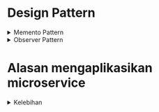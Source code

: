 # Design Pattern

<details>
  <summary>Memento Pattern</summary>
  Untuk fitur riwayat belanja, saya menggunakan Memento Pattern karena pola ini cocok untuk menyimpan dan mengelola riwayat objek, memungkinkan penyimpanan snapshot dari objek untuk melacak perubahan. Dalam konteks ini, saya akan menyimpan riwayat belanja pengguna.
</details>

<details>
  <summary>Observer Pattern</summary>
  Untuk fitur 'Cart' atau keranjang belanja, saya menggunakan Observer Pattern. Pattern ini cocok untuk fitur keranjang belanja karena memungkinkan saya untuk memperbarui dan memantau perubahan pada keranjang belanja secara real-time. Misalnya, saat produk ditambahkan atau dihapus dari keranjang, total harga dapat diperbarui secara otomatis.
</details>

# Alasan mengaplikasikan microservice

<details>
  <summary>Kelebihan</summary>
  1. Pembagian tugas yang jelas. Kami berlima adalah mahasiswa yang masing-masing ingin mendapat nilai maksimal, dengan pembagian tugas yang jelas, kita akan lebih menilai dan dinilai berdasarkan performa kita di kelompok.
  2. Pengembangan yang cepat. Setelah saya research dan merasakan sendiri pengaplikasian metode ini, jelas sekali bahwa kita bisa update suatu fitur secara independen. Jadi, jika nanti kita akan perbaharui suatu fitur, kita tidak perlu untuk mengupdate semuanya. Hal itu juga membuat pemeliharaan lebih mudah.
  3. Fleksibel. Dengan menggunakan arsitektur microservices, aplikasi dapat dibangun sebagai serangkaian layanan kecil yang independen satu sama lain. Ini memungkinkan pengembang untuk mengembangkan, menyebarkan, dan memperbarui setiap layanan secara terpisah tanpa mempengaruhi bagian lain dari aplikasi.
  4. Skalabilitas. Arsitektur microservices memungkinkan skalabilitas horizontal, yang berarti Anda dapat meningkatkan kapasitas aplikasi dengan menambah atau mengurangi instance layanan secara independen.
</details>
